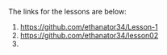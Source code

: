 The links for the lessons are below:
1. https://github.com/ethanator34/Lesson-1
2. https://github.com/ethanator34/lesson02
3. 
